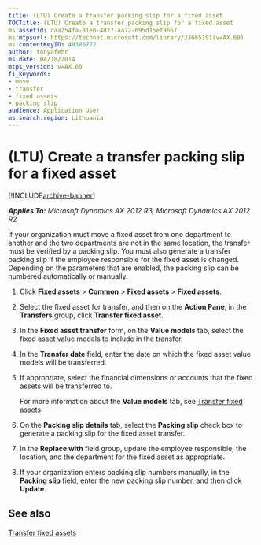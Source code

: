```yaml
---
title: (LTU) Create a transfer packing slip for a fixed asset
TOCTitle: (LTU) Create a transfer packing slip for a fixed asset
ms:assetid: caa254fa-81e8-4d77-aa72-695d15ef9667
ms:mtpsurl: https://technet.microsoft.com/library/JJ665191(v=AX.60)
ms:contentKeyID: 49386772
author: tonyafehr
ms.date: 04/18/2014
mtps_version: v=AX.60
f1_keywords:
- move
- transfer
- fixed assets
- packing slip
audience: Application User
ms.search.region: Lithuania
---
```


# (LTU) Create a transfer packing slip for a fixed asset 


[!INCLUDE[archive-banner](includes/archive-banner.md)]


_**Applies To:** Microsoft Dynamics AX 2012 R3, Microsoft Dynamics AX 2012 R2_

If your organization must move a fixed asset from one department to another and the two departments are not in the same location, the transfer must be verified by a packing slip. You must also generate a transfer packing slip if the employee responsible for the fixed asset is changed. Depending on the parameters that are enabled, the packing slip can be numbered automatically or manually.

1.  Click **Fixed assets** \> **Common** \> **Fixed assets** \> **Fixed assets**.

2.  Select the fixed asset for transfer, and then on the **Action Pane**, in the **Transfers** group, click **Transfer fixed asset**.

3.  In the **Fixed asset transfer** form, on the **Value models** tab, select the fixed asset value models to include in the transfer.

4.  In the **Transfer date** field, enter the date on which the fixed asset value models will be transferred.

5.  If appropriate, select the financial dimensions or accounts that the fixed assets will be transferred to.
    
    For more information about the **Value models** tab, see [Transfer fixed assets](transfer-fixed-assets.md)

6.  On the **Packing slip details** tab, select the **Packing slip** check box to generate a packing slip for the fixed asset transfer.

7.  In the **Replace with** field group, update the employee responsible, the location, and the department for the fixed asset as appropriate.

8.  If your organization enters packing slip numbers manually, in the **Packing slip** field, enter the new packing slip number, and then click **Update**.

## See also

[Transfer fixed assets](transfer-fixed-assets.md)

  


